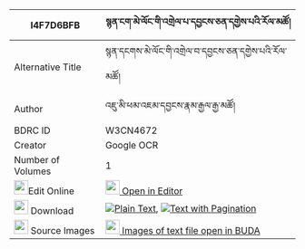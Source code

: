|I4F7D6BFB|སྙན་ངག་མེ་ལོང་གི་འགྲེལ་པ་དབྱངས་ཅན་དགྱེས་པའི་རོལ་མཚོ། 
| --- | --- 
|Alternative Title |སྙན་དངགས་མེ་ལོང་གི་འགྲེལ་བ་དབྱངས་ཅན་དགྱེས་པའི་རོལ་མཚོ།
|Author| འཇུ་མི་ཕམ་འཇམ་དབྱངས་རྣམ་རྒྱལ་རྒྱ་མཚོ།
|BDRC ID | W3CN4672
|Creator | Google OCR
|Number of Volumes| 1
|<img width="25" src="https://img.icons8.com/color/25/000000/edit-property.png">Edit Online| [<img width="25" src="https://avatars.githubusercontent.com/u/45091458?s=200&v=4"> Open in Editor](http://editor.openpecha.org/I4F7D6BFB)
|<img width="25" src="https://img.icons8.com/fluent/48/000000/download-2.png"/>  Download | [![](https://img.icons8.com/color/20/000000/txt.png)Plain Text](https://github.com/Openpecha/I4F7D6BFB/releases/download/v1/nyenngak_melong_gi_drelpa_yang_plain_I4F7D6BFB.zip), [![](https://img.icons8.com/color/20/000000/txt.png)Text with Pagination](https://github.com/Openpecha/I4F7D6BFB/releases/download/v1/nyenngak_melong_gi_drelpa_yang_pages_I4F7D6BFB.zip)
|<img width="25" src="https://img.icons8.com/plasticine/100/000000/pictures-folder.png"/>  Source Images | [<img width="25" src="https://library.bdrc.io/icons/BUDA-small.svg"> Images of text file open in BUDA](https://library.bdrc.io/show/bdr:W3CN4672)